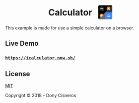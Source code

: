 <h1 style='display: flex; justify-content: center; align-items: center'>
  Calculator
  <img src="./calculator.png" style="margin: 0 20px; height: 45px" alt="Calculator-Logo">
</h1>

This example is made for use a simple calculator on a browser.

## Live Demo

### [`https://icalculator.now.sh/`](https://icalculator.now.sh/)

## License

[MIT](http://opensource.org/licenses/MIT)

Copyright © 2018 - Dony Cisneros

